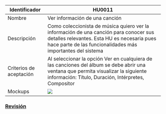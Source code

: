 | Identificador           | HU0011                   | 
|-------------------------|------------------------------| 
| Nombre                  | Ver información de una canción | 
| Descripción             | Como coleccionista de música quiero ver la información de una canción para conocer sus detalles relevantes. Esta HU es necesaria pues hace parte de las funcionalidades más importantes del sistema | 
| Criterios de aceptación | Al seleccionar la opción Ver en cualquiera de las canciones del álbum se debe abrir una ventana que permita visualizar la siguiente información: Título, Duración, Intérpretes, Compositor | 
| Mockups                 | ![](https://github.com/MISW-4101-Practicas/TutorialCanciones/wiki/mockups/informacion_cancion.png)                 | 

### [Revisión](https://github.com/MISW-4101-Practicas/TutorialCanciones/wiki/f03#revisi%C3%B3n)
